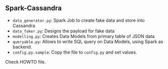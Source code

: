## Spark-Cassandra

* `data_generator.py`: Spark Job to create fake data and store into Cassandra
* `data_faker.py`: Designs the payload for fake data
* `modelling.py`: Creates Data Models from primary table of JSON data
* `queryable.py`: Allows to write SQL query on Data Models, using Spark as backend.
* `config.py.sample`: Copy the file to `config.py` and set values.

Check HOWTO file.